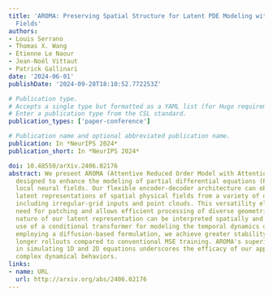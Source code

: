 ```yaml
---
title: 'AROMA: Preserving Spatial Structure for Latent PDE Modeling with Local Neural
  Fields'
authors:
- Louis Serrano
- Thomas X. Wang
- Etienne Le Naour
- Jean-Noël Vittaut
- Patrick Gallinari
date: '2024-06-01'
publishDate: '2024-09-28T18:10:52.772253Z'

# Publication type.
# Accepts a single type but formatted as a YAML list (for Hugo requirements).
# Enter a publication type from the CSL standard.
publication_types: ['paper-conference']

# Publication name and optional abbreviated publication name.
publication: In *NeurIPS 2024*
publication_short: In *NeurIPS 2024*

doi: 10.48550/arXiv.2406.02176
abstract: We present AROMA (Attentive Reduced Order Model with Attention), a framework
  designed to enhance the modeling of partial differential equations (PDEs) using
  local neural fields. Our flexible encoder-decoder architecture can obtain smooth
  latent representations of spatial physical fields from a variety of data types,
  including irregular-grid inputs and point clouds. This versatility eliminates the
  need for patching and allows efficient processing of diverse geometries. The sequential
  nature of our latent representation can be interpreted spatially and permits the
  use of a conditional transformer for modeling the temporal dynamics of PDEs. By
  employing a diffusion-based formulation, we achieve greater stability and enable
  longer rollouts compared to conventional MSE training. AROMA's superior performance
  in simulating 1D and 2D equations underscores the efficacy of our approach in capturing
  complex dynamical behaviors.
links:
- name: URL
  url: http://arxiv.org/abs/2406.02176
---
```

